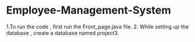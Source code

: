 # Employee-Management-System
 1.To run the code , first run the Front_page.java file. 
 2. While setting up the database , create a database named project3.
 
